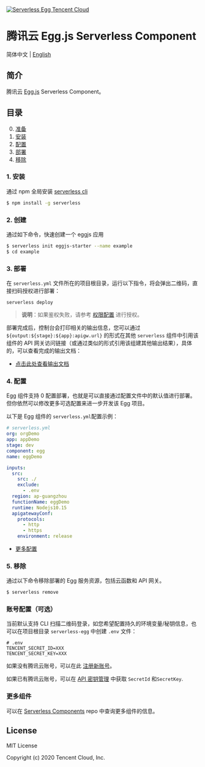 [![Serverless Egg Tencent Cloud](https://img.serverlesscloud.cn/20191226/1577361751088-egg_width.png)](http://serverless.com)

# 腾讯云 Egg.js Serverless Component

简体中文 | [English](https://github.com/serverless-components/tencent-egg/tree/master/README.en.md)

## 简介

腾讯云 [Egg.js](https://github.com/eggjs/egg) Serverless Component。

## 目录

0. [准备](#0-准备)
1. [安装](#1-安装)
1. [配置](#2-配置)
1. [部署](#3-部署)
1. [移除](#4-移除)

### 1. 安装

通过 npm 全局安装 [serverless cli](https://github.com/serverless/serverless)

```bash
$ npm install -g serverless
```

### 2. 创建

通过如下命令，快速创建一个 eggjs 应用

```bash
$ serverless init eggjs-starter --name example
$ cd example
```

### 3. 部署

在 `serverless.yml` 文件所在的项目根目录，运行以下指令，将会弹出二维码，直接扫码授权进行部署：

```
serverless deploy
```

> **说明**：如果鉴权失败，请参考 [权限配置](https://cloud.tencent.com/document/product/1154/43006) 进行授权。


部署完成后，控制台会打印相关的输出信息，您可以通过 `${output:${stage}:${app}:apigw.url}` 的形式在其他 `serverless` 组件中引用该组件的 API 网关访问链接（或通过类似的形式引用该组建其他输出结果），具体的，可以查看完成的输出文档：

- [点击此处查看输出文档](https://github.com/serverless-components/tencent-egg/tree/master/docs/output.md)

### 4. 配置

Egg 组件支持 0 配置部署，也就是可以直接通过配置文件中的默认值进行部署。但你依然可以修改更多可选配置来进一步开发该 Egg 项目。

以下是 Egg 组件的 `serverless.yml`配置示例：

```yml
# serverless.yml
org: orgDemo
app: appDemo
stage: dev
component: egg
name: eggDemo

inputs:
  src:
    src: ./
    exclude:
      - .env
  region: ap-guangzhou
  functionName: eggDemo
  runtime: Nodejs10.15
  apigatewayConf:
    protocols:
      - http
      - https
    environment: release
```

- [更多配置](https://github.com/serverless-components/tencent-egg/tree/master/docs/configure.md)

### 5. 移除

通过以下命令移除部署的 Egg 服务资源，包括云函数和 API 网关。

```bash
$ serverless remove
```

### 账号配置（可选）

当前默认支持 CLI 扫描二维码登录，如您希望配置持久的环境变量/秘钥信息，也可以在项目根目录 `serverless-egg` 中创建 `.env` 文件：

```dotenv
# .env
TENCENT_SECRET_ID=XXX
TENCENT_SECRET_KEY=XXX
```

如果没有腾讯云账号，可以在此 [注册新账号](https://cloud.tencent.com/register)。

如果已有腾讯云账号，可以在 [API 密钥管理](https://console.cloud.tencent.com/cam/capi) 中获取 `SecretId` 和`SecretKey`.

### 更多组件

可以在 [Serverless Components](https://github.com/serverless/components) repo 中查询更多组件的信息。

## License

MIT License

Copyright (c) 2020 Tencent Cloud, Inc.

